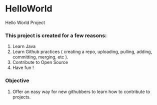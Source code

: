 # HelloWorld
Hello World Project

### This project is created for a few reasons:
1. Learn Java
2. Learn Github practices ( creating a repo, uploading, pulling, adding, committing, merging, etc ).
3. Contribute to Open Source
4. Have fun !

### Objective
1. Offer an easy way for new githubbers to learn how to contribute to projects.
